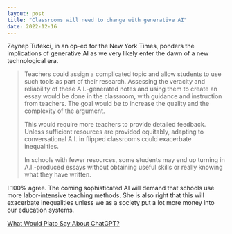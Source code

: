 ```yaml
---
layout: post
title: "Classrooms will need to change with generative AI"
date: 2022-12-16
---
```


Zeynep Tufekci, in an op-ed for the New York Times, ponders the implications of generative AI as we very likely enter the dawn of a new technological era.

> Teachers could assign a complicated topic and allow students to use such tools as part of their research. Assessing the veracity and reliability of these A.I.-generated notes and using them to create an essay would be done in the classroom, with guidance and instruction from teachers. The goal would be to increase the quality and the complexity of the argument.
>
> This would require more teachers to provide detailed feedback. Unless sufficient resources are provided equitably, adapting to conversational A.I. in flipped classrooms could exacerbate inequalities.
>
> In schools with fewer resources, some students may end up turning in A.I.-produced essays without obtaining useful skills or really knowing what they have written. 

I 100% agree. The coming sophisticated AI will demand that schools use more labor-intensive teaching methods.
She is also right that this will exacerbate inequalities unless we as a society put a lot more money into our education systems.

[What Would Plato Say About ChatGPT?](https://www.nytimes.com/2022/12/15/opinion/chatgpt-education-ai-technology.html)